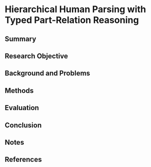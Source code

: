 # Hierarchical Human Parsing with Typed Part-Relation Reasoning

## Summary

## Research Objective

## Background and Problems

## Methods

## Evaluation

## Conclusion

## Notes

## References
<!--stackedit_data:
eyJoaXN0b3J5IjpbLTIxMjU0MTE2NTRdfQ==
-->